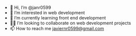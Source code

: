 - 👋 Hi, I’m @janr0599
- 👀 I’m interested in web development
- 🌱 I’m currently learning front end development
- 🤝🏽 I’m looking to collaborate on web development projects
- 📫 How to reach me javiernr0599@gmail.com

<!---
janr0599/janr0599 is a ✨ special ✨ repository because its `README.md` (this file) appears on your GitHub profile.
You can click the Preview link to take a look at your changes.
--->

